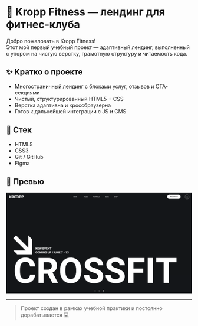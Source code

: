 # 💪 Kropp Fitness — лендинг для фитнес-клуба

Добро пожаловать в Kropp Fitness!  
Этот мой первый учебный проект — адаптивный лендинг, выполненный с упором на чистую верстку, грамотную структуру и читаемость кода.

## ✨ Кратко о проекте
- Многостраничный лендинг с блоками услуг, отзывов и CTA-секциями
- Чистый, структурированный HTML5 + CSS
- Верстка адаптивна и кроссбраузерна
- Готов к дальнейшей интеграции с JS и CMS

## 🔧 Стек
- HTML5
- CSS3 
- Git / GitHub  
- Figma  

## 📸 Превью

![](screenshot-1.png)

---

> Проект создан в рамках учебной практики и постоянно дорабатывается 💻
